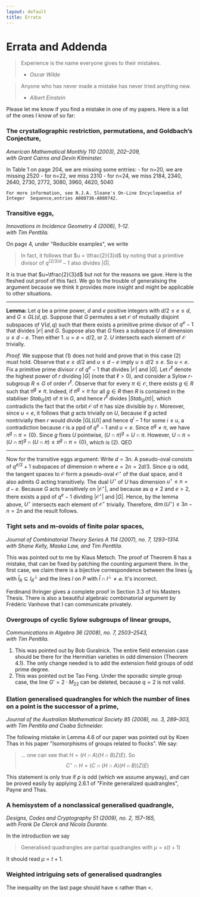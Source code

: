 ```yaml
---
layout: default
title: Errata
---
```


# Errata and Addenda

> Experience is the name everyone gives to their mistakes.  
> - <cite>Oscar Wilde</cite>

> Anyone who has never made a mistake has never tried anything new.  
> - <cite>Albert Einstein</cite>

Please let me know if you find a mistake in one of my papers. Here is a list of the ones I know of so far:

### The crystallographic restriction, permutations, and Goldbach’s Conjecture,  
*American Mathematical Monthly 110 (2003), 202–209,  
    with Grant Cairns and Devin Kilminster.*
   
   In Table 1 on page 204, we are missing some entries:
	- for n=20, we are missing 2520
	- for n=22, we miss 2310
	- for n=24, we miss 2184, 2340, 2640, 2730, 2772, 3080, 3960, 4620, 5040
	
	For more information, see N.J.A. Sloane's On-Line Encyclopaedia of Integer 	Sequence,entries A080736-A080742.
	
### Transitive eggs,
*Innovations in Incidence Geometry 4 (2006), 1–12.  
    with Tim Penttila.*
    
   On page 4, under "Reducible examples", we write 
   > In fact, it follows that $u = \tfrac{2}{3}d$ by noting that a primitive divisor of $q^{(2/3)d} − 1$ also divides $|\hat{G}|$.
   
It is true that $u=\tfrac{2}{3}d$ but not for the reasons we gave. Here is the fleshed out proof of this fact. We go to the trouble of generalising the argument because we think it provides more insight and might be applicable to other situations.
   
 ----  
   **Lemma:** Let $q$ be a prime power, $d$ and $e$ positive integers with $d/2 \le e \le d$, and $G\le GL(d,q)$. Suppose that $G$ permutes a set $\mathcal{O}$ of mutually disjoint subspaces of $\mathsf{V}(d,q)$ such that there exists a primitive prime divisor of $q^e-1$ that divides $|\mathcal{O}|$ and $G$. 
Suppose also that $G$ fixes a subspace $U$ of dimension $u\le d-e$. Then either
	1. $u=e=d/2$, or
	2. $U$ intersects each element of $\mathcal{O}$ trivially.
	
*Proof.* We suppose that (1) does not hold and prove that in this case (2) must hold. Observe that $e\ge d/2$ and $u\le d-e$ imply $u\le d/2 \le e$. 
So $u<e$. Fix a primitive prime divisor $r$ of $q^e-1$ that divides $|\mathcal{O}|$ and $|G|$. Let $r^\ell$ denote the highest power of $r$ dividing $|G|$ (note that $\ell>0$), and consider a Sylow $r$-subgroup $R \leq G$ of order $r^\ell$. Observe that for every $\pi \in \mathcal{O}$, there exists $g\in R$ such that $\pi^g \neq \pi$. Indeed, if $\pi^g=\pi$ for all $g\in R$ then $R$ is contained in the stabiliser $Stab_G(\pi)$ of $\pi$ in $G$, and hence $r^\ell$ divides $|Stab_G(\pi)|$, which contradicts the fact that the orbit $\mathcal{O}$ of $\pi$ has size divisible by $r$. 
Moreover, since $u<e$, it follows that $g$ acts trivially on $U$, because if $g$ acted nontrivially then $r$ would divide $|GL(U)|$ and hence $q^i-1$ for some $i\leq u$, a contradiction because $r$ is a ppd of $q^e-1$ and $u<e$. 
Since $\pi^g\ne\pi$, we have $\pi^g\cap \pi=\{0\}$. Since $g$ fixes $U$ pointwise, $(U\cap \pi)^g=U\cap\pi$. However, $U\cap \pi=(U\cap \pi)^g\cap (U\cap \pi)\le \pi^g\cap \pi=\{0\}$, which is (2).  QED

----Now for the transitive eggs argument: Write $d=3n$. A pseudo-oval consists of $q^{e/2}+1$ subspaces of dimension $n$ where $e=2n=2d/3$. Since $q$ is odd, the tangent spaces to $\mathcal{O}$ form a pseudo-oval $\mathcal{O}^\star$ of the dual space, and it also admits $G$ acting transitively. The dual $U^\star$ of $U$ has dimension $u^\star\le n=d-e$. Because $G$ acts transitively on $|\mathcal{O}^\star|$, and because as $q\neq 2$ and $e>2$, there exists a ppd of $q^e-1$ dividing $|\mathcal{O}^\star|$ and $|G|$. Hence, by the lemma above, $U^\star$ intersects each element of $\mathcal{O}^\star$ trivially. Therefore, $\dim (U^\star)\leq 3n - n =2n$ and the result follows.


### Tight sets and m-ovoids of finite polar spaces, 
*Journal of Combinatorial Theory Series A 114 (2007), no. 7, 1293–1314.  
    with Shane Kelly, Maska Law, and Tim Penttila.*
    
This was pointed out to me by Klaus Metsch. The proof of Theorem 8 has a mistake, that can be fixed by patching the counting argument there. In the first case, we claim there is a bijective correspondence between the lines $\bar l_R$ with $\bar l_R\subseteq 
l_R^\perp$ and the lines $l$ on $P$ with $\bar l\cap l^\perp\not=\varnothing$. It's incorrect.

Ferdinand Ihringer gives a complete proof in Section 3.3 of his Masters Thesis. There is also a beautiful algebraic combinatorial argument by Frédéric Vanhove that I can communicate privately.

### Overgroups of cyclic Sylow subgroups of linear groups,  
*Communications in Algebra 36 (2008), no. 7, 2503–2543,  
    with Tim Penttila.*

1. This was pointed out by Bob Guralnick. The entire field extension case should be there for the Hermitian varieties in odd dimension (Theorem 4.1). The only change needed is to add the extension
field groups of odd prime degree. 
2. This was pointed out be Tao Feng. Under the sporadic simple group case, the line $G’=2\cdot M_{22}$ can be deleted, because $q=2$ is not valid.
	
### Elation generalised quadrangles for which the number of lines on a point is the successor of a prime,  
*Journal of the Australian Mathematical Society 85 (2008), no. 3, 289–303,  
    with Tim Penttila and Csaba Schneider.*

The following mistake in Lemma 4.6 of our paper was pointed out by Koen Thas in his paper "Isomorphisms of groups related to flocks". We say:

>... one can see that $H=(H\cap A)(H\cap B)Z(E)$. So $$C^\star\cap H=(C\cap (H\cap A)(H\cap B))Z(E)$$

This statement is only true if $p$ is odd (which we assume anyway), and can be proved easily by applying 2.6.1 of "Finite generalized quadrangles", Payne and Thas. 

### A hemisystem of a nonclassical generalised quadrangle,  
*Designs, Codes and Cryptography 51 (2009), no. 2, 157–165,  
    with Frank De Clerck and Nicola Durante.*
    
In the introduction we say
> Generalised quadrangles are partial quadrangles with $\mu=s(t+1)$

It should read $\mu = t+1$.


### Weighted intriguing sets of generalised quadrangles

The inequality on the last page should have $\le$ rather than $<$.







